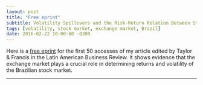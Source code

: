 ```yaml
---
layout: post
title: "Free eprint"
subtitle: Volatility Spillovers and the Risk-Return Relation Between Stock and Foreign Exchange Markets in Brazil
tags: [volatility, stock market, exchange market, Brazil]
date: 2016-02-22 10:00:00 -0300
---
```


Here is a [free eprint](http://www.tandfonline.com/eprint/dswrVmgWdmBjnMvDBggx/full) for the first 50 accesses of my article edited by Taylor & Francis in the Latin American Business Review. It shows evidence that the exchange market plays a crucial role in determining returns and volatility of the Brazilian stock market.

---
